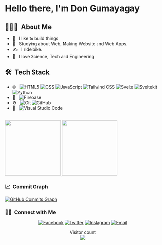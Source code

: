 <h1> Hello there, I'm Don Gumayagay</h1>

<h2> 👨🏻‍💻 &nbsp;About Me </h2>

- 🤔 &nbsp; I like to build things
- 🌱 &nbsp; Studying about Web, Making Website and Web Apps.
- ✍️ &nbsp; I ride bike.
- 🧪 &nbsp; I love Science, Tech and Engineering

<h2> 🛠 &nbsp;Tech Stack</h2>

- 🌐 &nbsp;
  ![HTML5](https://img.shields.io/badge/-HTML5-333?style=flat&logo=HTML5)
  ![CSS](https://img.shields.io/badge/-CSS-333?style=flat&logo=CSS3&logoColor=1572B6)
  ![JavaScript](https://img.shields.io/badge/-JavaScript-333?style=flat&logo=javascript)
  ![Tailwind CSS](https://img.shields.io/badge/-Tailwind%20CSS-333?style=flat&logo=Tailwind-CSS)
  ![Svelte](https://img.shields.io/badge/-Svelte-333?style=flat&logo=svelte)
  ![Sveltekit](https://img.shields.io/badge/-Sveltekit-333?logo=Svelte)
  ![Python](https://img.shields.io/badge/-Python-333?logo=python)
- 📶 &nbsp;
  ![Firebase](https://img.shields.io/badge/-Google_Firebase-333?style=flat&logo=Firebase)
- ⚙️ &nbsp;
  ![Git](https://img.shields.io/badge/-Git-333?style=flat&logo=git)
  ![GitHub](https://img.shields.io/badge/-GitHub-333?style=flat&logo=github)
- 🔧 &nbsp;
  ![Visual Studio Code](https://img.shields.io/badge/-Visual%20Studio%20Code-333?style=flat&logo=visual-studio-code&logoColor=007ACC)

<br/>

<a href="https://github.com/dongumayagay">
  <img height="180em" src="https://github-readme-stats.vercel.app/api?username=dongumayagay&show_icons=true&theme=tokyonight" />
  <img height="180em" src="https://github-readme-stats.vercel.app/api/top-langs/?username=dongumayagay&theme=tokyonight&layout=compact" />
</a>
<br/>

<h3> 📈 &nbsp;Commit Graph</h3>
<a href="http://www.github.com/dongumayagay"><img src="https://activity-graph.herokuapp.com/graph?username=dongumayagay&bg_color=1c1917&color=ffffff&line=0891b2&point=ffffff&area_color=1c1917&area=true&hide_border=true&custom_title=GitHub%20Commits%20Graph" alt="GitHub Commits Graph" /></a>

<br/>

<h3> 🤝🏻 &nbsp;Connect with Me </h3>

<p align="center">
<a href="https://facebook.com/dongmygy"><img alt="Facebook" src="https://img.shields.io/badge/Facebook-Don_Gumayagay-blue?style=flat-square&logo=facebook"></a>
<a href="https://twitter.com/tonting_kaloy"><img alt="Twitter" src="https://img.shields.io/badge/Twitter-tonting_kaloy-blue?style=flat-square&logo=twitter"></a>
<a href="https://www.instagram.com/dongums"><img alt="Instagram" src="https://img.shields.io/badge/Instagram-dongums-blue?style=flat-square&logo=instagram"></a>
<a href="mailto:mcdongumayagay@gmail.com"><img alt="Email" src="https://img.shields.io/badge/Email-mcdongumayagay@gmail.com-blue?style=flat-square&logo=gmail"></a>
</p>

<p align="center"> 
  Visitor count<br>
  <img src="https://profile-counter.glitch.me/dongumayagay/count.svg" />
</p>

